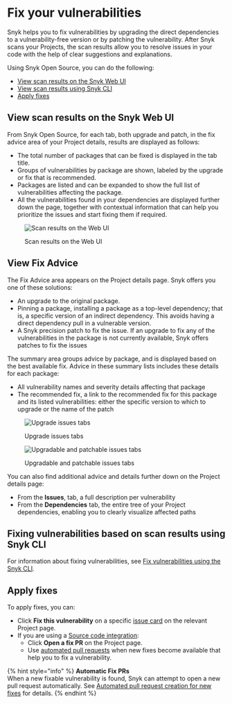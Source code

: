 # Fix your vulnerabilities

Snyk helps you to fix vulnerabilities by upgrading the direct dependencies to a vulnerability-free version or by patching the vulnerability. After Snyk scans your Projects, the scan results allow you to resolve issues in your code with the help of clear suggestions and explanations.

Using Snyk Open Source, you can do the following:

* [View scan results on the Snyk Web UI](fix-your-vulnerabilities.md#view-scan-results-on-the-snyk-web-ui)
* [View scan results using Snyk CLI](fix-your-vulnerabilities.md#fixing-vulnerabilities-based-on-scan-results-using-snyk-cli)
* [Apply fixes](fix-your-vulnerabilities.md#apply-fixes)

## View scan results on the Snyk Web UI

From Snyk Open Source, for each tab, both upgrade and patch, in the fix advice area of your Project details, results are displayed as follows:

* The total number of packages that can be fixed is displayed in the tab title.
* Groups of vulnerabilities by package are shown, labeled by the upgrade or fix that is recommended.
* Packages are listed and can be expanded to show the full list of vulnerabilities affecting the package.
* All the vulnerabilities found in your dependencies are displayed further down the page, together with contextual information that can help you prioritize the issues and start fixing them if required.

<figure><img src="../../../.gitbook/assets/Screenshot 2023-03-15 at 12.14.06.png" alt="Scan results on the Web UI"><figcaption><p>Scan results on the Web UI</p></figcaption></figure>

## View Fix Advice

The Fix Advice area appears on the Project details page. Snyk offers you one of these solutions:

* An upgrade to the original package.
* Pinning a package, installing a package as a top-level dependency; that is, a specific version of an indirect dependency. This avoids having a direct dependency pull in a vulnerable version.
* A Snyk precision patch to fix the issue. If an upgrade to fix any of the vulnerabilities in the package is not currently available, Snyk offers patches to fix the issues

The summary area groups advice by package, and is displayed based on the best available fix. Advice in these summary lists includes these details for each package:

* All vulnerability names and severity details affecting that package
* The recommended fix, a link to the recommended fix for this package and its listed vulnerabilities: either the specific version to which to upgrade or the name of the patch

<figure><img src="../../../.gitbook/assets/Screenshot 2021-10-12 at 14.08.13.png" alt="Upgrade issues tabs"><figcaption><p>Upgrade issues tabs</p></figcaption></figure>

<figure><img src="../../../.gitbook/assets/Screenshot 2021-10-12 at 14.10.00 (1).png" alt="Upgradable and patchable issues tabs"><figcaption><p>Upgradable and patchable issues tabs</p></figcaption></figure>

You can also find additional advice and details further down on the Project details page:

* From the **Issues**, tab, a full description per vulnerability
* From the **Dependencies** tab, the entire tree of your Project dependencies, enabling you to clearly visualize affected paths

## Fixing vulnerabilities based on scan results using Snyk CLI

For information about fixing vulnerabilities, see [Fix vulnerabilities using the Snyk CLI](../../../snyk-cli/scan-and-maintain-projects-using-the-cli/fix-vulnerabilities-using-the-snyk-cli.md).

## Apply fixes

To apply fixes, you can:

* Click **Fix this vulnerability** on a specific [issue card](../../../snyk-admin/snyk-projects/issue-card-information.md) on the relevant Project page.
* If you are using a [Source code integration](../../../integrate-with-snyk/snyk-scm-integrations/):
  * Click **Open a fix PR** on the Project page.
  * Use [automated pull requests](../../pull-requests/snyk-fix-pull-or-merge-requests/create-automatic-prs-for-new-fixes.md) when new fixes become available that help you to fix a vulnerability.

{% hint style="info" %}
**Automatic Fix PRs**\
When a new fixable vulnerability is found, Snyk can attempt to open a new pull request automatically. See [Automated pull request creation for new fixes](../../pull-requests/snyk-fix-pull-or-merge-requests/create-automatic-prs-for-new-fixes.md) for details.
{% endhint %}
